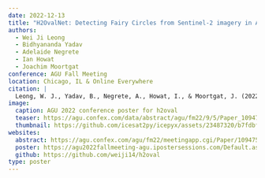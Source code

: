 ```yaml
---
date: 2022-12-13
title: "H2OvalNet: Detecting Fairy Circles from Sentinel-2 imagery in Australia"
authors:
  - Wei Ji Leong
  - Bidhyananda Yadav
  - Adelaide Negrete
  - Ian Howat
  - Joachim Moortgat
conference: AGU Fall Meeting
location: Chicago, IL & Online Everywhere
citation: |
  Leong, W. J., Yadav, B., Negrete, A., Howat, I., & Moortgat, J. (2022, December 13). *H2OvalNet: Detecting Fairy Circles from Sentinel-2 imagery in Australia*. AGU 2022 Fall Meeting, Chicago, IL & Online Everywhere. https://doi.org/10.22541/essoar.167214400.07921060/v1
image:
  caption: AGU 2022 conference poster for h2oval
  teaser: https://agu.confex.com/data/abstract/agu/fm22/9/5/Paper_1094759_abstract_1045438_0.png
  thumbnail: https://github.com/icesat2py/icepyx/assets/23487320/b7fdbfd9-5aef-45bc-b76e-cf06cf5142ab
websites:
  abstract: https://agu.confex.com/agu/fm22/meetingapp.cgi/Paper/1094759
  poster: https://agu2022fallmeeting-agu.ipostersessions.com/Default.aspx?s=2F-5E-DA-5B-44-EB-E5-B1-63-57-50-E5-A3-99-0B-46
  github: https://github.com/weiji14/h2oval
type: poster
---
```

